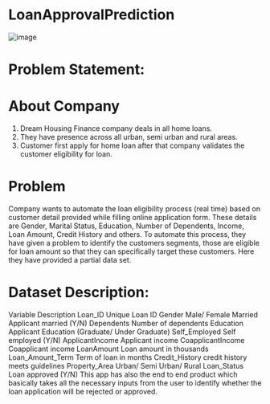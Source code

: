 # LoanApprovalPrediction
![image](https://user-images.githubusercontent.com/86043615/150633420-30b4c322-ff5d-4f83-9ba2-ff11fc03e060.png)
# Problem Statement:
# About Company
1. Dream Housing Finance company deals in all home loans. 
2. They have presence across all urban, semi urban and rural areas. 
3. Customer first apply for home loan after that company validates the customer eligibility for loan.

# Problem
Company wants to automate the loan eligibility process (real time) based on customer detail provided while filling online application form. These details are Gender, Marital Status, Education, Number of Dependents, Income, Loan Amount, Credit History and others. To automate this process, they have given a problem to identify the customers segments, those are eligible for loan amount so that they can specifically target these customers. Here they have provided a partial data set.

# Dataset Description:
Variable	Description
Loan_ID	Unique Loan ID
Gender	Male/ Female
Married	Applicant married (Y/N)
Dependents	Number of dependents
Education	Applicant Education (Graduate/ Under Graduate)
Self_Employed	Self employed (Y/N)
ApplicantIncome	Applicant income
CoapplicantIncome	Coapplicant income
LoanAmount	Loan amount in thousands
Loan_Amount_Term	Term of loan in months
Credit_History	credit history meets guidelines
Property_Area	Urban/ Semi Urban/ Rural
Loan_Status	Loan approved (Y/N)
This app has also the end to end product which basically takes all the necessary inputs from the user to identify whether the loan application will be rejected or approved.
